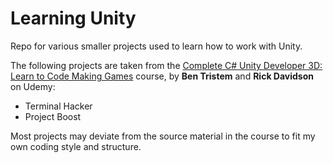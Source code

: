 # Learning Unity

Repo for various smaller projects used to learn how to work with Unity.

The following projects are taken from the [Complete C# Unity Developer 3D: Learn to Code Making Games](https://www.udemy.com/unitycourse2/) course, by **Ben Tristem** and **Rick Davidson** on Udemy:
 - Terminal Hacker
 - Project Boost

Most projects may deviate from the source material in the course to fit my own coding style and structure.

